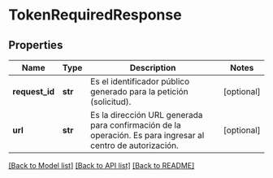 # TokenRequiredResponse

## Properties
Name | Type | Description | Notes
------------ | ------------- | ------------- | -------------
**request_id** | **str** | Es el identificador público generado para la petición (solicitud). | [optional] 
**url** | **str** | Es la dirección URL generada para confirmación de la operación. Es para ingresar al centro de autorización. | [optional] 

[[Back to Model list]](../README.md#documentation-for-models) [[Back to API list]](../README.md#documentation-for-api-endpoints) [[Back to README]](../README.md)

